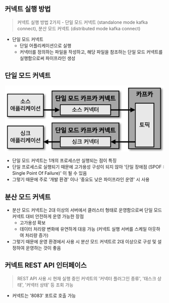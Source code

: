 ## 커넥트 실행 방법

> 커넥트 실행 방법 2가지 - 단일 모드 커넥트 (standalone mode kafka connect), 분산 모드 커넥트 (distributed mode kafka connect)

- 단일 모드 커넥트
    - 단일 어플리케이션으로 실행
    - 커넥터를 정의하는 파일을 작성하고, 해당 파일을 참조하는 단일 모드 커넥트를 실행함으로써 파이프라인 생성

## 단일 모드 커넥트

![img4.png](image/img4.png)

- 단일 모드 커넥트는 1개의 프로세스만 실행되는 점이 특징
- 단일 프로세스로 실행되기 때문에 고가용성 구성이 되지 않아 '단일 장애점 (SPOF : Single Point Of Failure)' 이 될 수 있음
- 그렇기 때문에 주로 '개발 환경' 이나 '중요도 낮은 파이프라인 운영' 시 사용

## 분산 모드 커넥트

- 분산 모드 커넥트는 2대 이상의 서버에서 클러스터 형태로 운영함으로써 단일 모드 커넥트 대비 안전하게 운영 가능한 장점
    - 고가용성 확보
    - 데이터 처리량 변화에 유연하게 대응 가능 (커넥트 실행 서버를 스케일 아웃하여 처리량 증가)
- 그렇기 때문에 운영 환경에서 사용 시 분산 모드 커넥트르 2대 이상으로 구성 및 설정하여 운영하는 것이 좋음

## 커넥트 REST API 인터페이스

> REST API 사용 시 현재 실행 중인 커넥트의 '커넥터 플러그인 종류', '태스크 상태', '커넥터 상태' 등 조회 가능

- 커넥트는 '8083' 포트로 호출 가능

